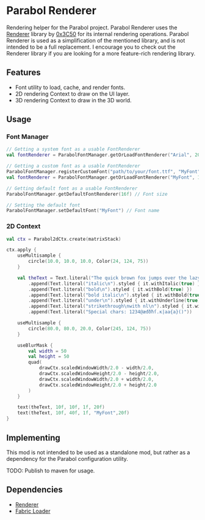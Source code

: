 # Parabol Renderer
Rendering helper for the Parabol project.
Parabol Renderer uses the [Renderer](https://github.com/0x3C50/Renderer) library by [0x3C50](https://github.com/0x3C50)
for its internal rendering operations.
Parabol Renderer is used as a simplification of the mentioned library, and is not intended to be a full replacement.
I encourage you to check out the Renderer library if you are looking for a more feature-rich rendering library.

## Features
- Font utility to load, cache, and render fonts.
- 2D rendering Context to draw on the UI layer.
- 3D rendering Context to draw in the 3D world.

## Usage
### Font Manager
```kotlin
// Getting a system font as a usable FontRenderer
val fontRenderer = ParabolFontManager.getOrLoadFontRenderer("Arial", 20f) // Font name, font size

// Getting a custom font as a usable FontRenderer
ParabolFontManager.registerCustomFont("path/to/your/font.ttf", "MyFont")
val fontRenderer = ParabolFontManager.getOrLoadFontRenderer("MyFont", 16f) // Font name, font size

// Getting default font as a usable FontRenderer
ParabolFontManager.getDefaultFontRenderer(16f) // Font size

// Setting the default font
ParabolFontManager.setDefaultFont("MyFont") // Font name
```
### 2D Context
```kotlin
val ctx = Parabol2dCtx.create(matrixStack)

ctx.apply {
    useMultisample {
        circle(10.0, 10.0, 10.0, Color(24, 124, 75))
    }

    val theText = Text.literal("The quick brown fox jumps over the lazy dog\n")
        .append(Text.literal("italic\n").styled { it.withItalic(true) }.withColor(Color.GREEN.rgb))
        .append(Text.literal("bold\n").styled { it.withBold(true) })
        .append(Text.literal("bold italic\n").styled { it.withBold(true).withItalic(true) })
        .append(Text.literal("under\n").styled { it.withUnderline(true) })
        .append(Text.literal("strikethrough\nwith nl\n").styled { it.withStrikethrough(true) })
        .append(Text.literal("Special chars: 1234@æđðħſ.ĸ|aa{a}()"))

    useMultisample {
        circle(80.0, 80.0, 20.0, Color(245, 124, 75))
    }

    useBlurMask {
        val width = 50
        val height = 50
        quad(
            drawCtx.scaledWindowWidth/2.0 - width/2.0,
            drawCtx.scaledWindowHeight/2.0 - height/2.0,
            drawCtx.scaledWindowWidth/2.0 + width/2.0,
            drawCtx.scaledWindowHeight/2.0 + height/2.0
        )
    }

    text(theText, 10f, 10f, 1f, 20f)
    text(theText, 10f, 40f, 1f, "MyFont",20f)
}
```

## Implementing
This mod is not intended to be used as a standalone mod, but rather as a dependency for the Parabol configuration utility.

TODO: Publish to maven for usage.

## Dependencies
- [Renderer](https://github.com/0x3C50/Renderer)
- [Fabric Loader](https://fabricmc.net/)
